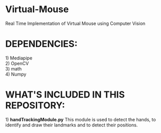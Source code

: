 # Virtual-Mouse
Real Time Implementation of Virtual Mouse using Computer Vision

<h1>DEPENDENCIES:</h1>
1) Mediapipe <br>
2) OpenCV <br>
3) math <br>
4) Numpy <br>

<h1>WHAT'S INCLUDED IN THIS REPOSITORY:</h1>
1) <b>handTrackingModule.py</b> This module is used to detect the hands, to identify and draw their landmarks and to detect their positions. 
